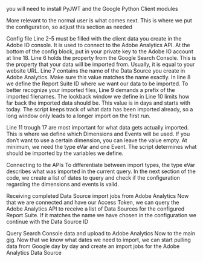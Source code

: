 you will need to install PyJWT and the Google Python Client modules

More relevant to the normal user is what comes next. This is where we put the configuration, so adjust this section as needed

Config file 
Line 2-5 must be filled with the client data you create in the Adobe IO console. It is used to connect to the Adobe Analytics API. At the bottom of the config block, put in your private key to the Adobe IO account at line 18.
Line 6 holds the property from the Google Search Console. This is the property that your data will be imported from. Usually, it is equal to your website URL.
Line 7 contains the name of the Data Source you create in Adobe Analytics. Make sure this value matches the name exactly. In line 8 we define the Report Suite ID where we want our data to be imported. To better recognize your imported files, Line 9 demands a prefix of the imported filenames.
The lookback window we define in Line 10 limits how far back the imported data should be. This value is in days and starts with today. The script keeps track of what data has been imported already, so a long window only leads to a longer import on the first run.

Line 11 trough 17 are most important for what data gets actually imported. This is where we define which Dimensions and Events will be used. If you don’t want to use a certain dimension, you can leave the value empty. At minimum, we need the type eVar and one Event. The script determines what should be imported by the variables we define.

Connecting to the APIs
To differentiate between import types, the type eVar describes what was imported in the current query. In the next section of the code, we create a list of dates to query and check if the configuration regarding the dimensions and events is valid.

Receiving completed Data Source import jobs from Adobe Analytics
Now that we are connected and have our Access Token, we can query the Adobe Analytics API to receive a list of Data Sources for the configured Report Suite. If it matches the name we have chosen in the configuration we continue with the Data Source ID

Query Search Console data and upload to Adobe Analytics
Now to the main gig. Now that we know what dates we need to import, we can start pulling data from Google day by day and create an import jobs for the Adobe Analytics Data Source

